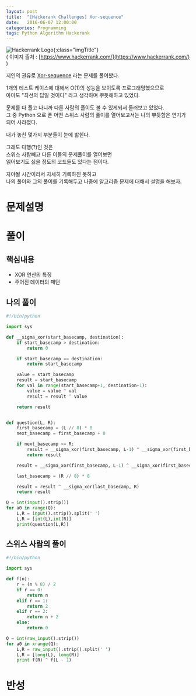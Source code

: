```yaml
---
layout: post
title:  "[Hackerank Challenges] Xor-sequence"
date:   2016-06-07 12:00:00
categories: Programming
tags: Python Algorithm Hackerank
---
```


![Hackerrank Logo](https://d3keuzeb2crhkn.cloudfront.net/hackerrank/assets/brand/wordmark_for_work_sm-9a35b2885d5592f8878bcefc673f1221.png){:class="imgTitle"}  
( 이미지 출처 : [https://www.hackerrank.com/](https://www.hackerrank.com/) )  

지인의 권유로 [Xor-sequence](https://www.hackerrank.com/challenges/xor-se) 라는 문제를 풀어봤다.  

1개의 테스트 케이스에 대해서 O(1)의 성능을 보이도록 프로그래밍했으므로  
아마도 "최선의 답일 것이다" 라고 생각하며 뿌듯해하고 있었다.  

문제를 다 풀고 나니까 다른 사람의 풀이도 볼 수 있게되서 둘러보고 있었다.  
그 중 Python 으로 푼 어떤 스위스 사람의 풀이를 열어보고서는 나의 뿌듯함은 연기가 되어 사라졌다.  

<!--more-->

내가 놓친 몇가지 부분들이 눈에 밟힌다.  

그래도 다행(?)인 것은  
스위스 사람빼고 다른 이들의 문제풀이를 열어보면  
읽어보기도 싫을 정도의 코드들도 있다는 점이다.  


자야될 시간이라서 자세히 기록하진 못하고  
나의 풀이와 그의 풀이를 기록해두고 나중에 알고리즘 문제에 대해서 설명을 해보자.  

# 문제설명

# 풀이 

## 핵심내용
  * XOR 연산의 특징
  * 주어진 데이터의 패턴

## 나의 풀이

~~~python
#!/bin/python

import sys

def __sigma_xor(start_basecamp, destination):
    if start_basecamp > destination:
        return 0

    if start_basecamp == destination:
        return start_basecamp

    value = start_basecamp
    result = start_basecamp
    for val in range(start_basecamp+1, destination+1):
        value = value ^ val
        result = result ^ value

    return result


def question(L, R):
    first_basecamp = (L // 8) * 8
    next_basecamp = first_basecamp + 8

    if next_basecamp >= R:
        result = __sigma_xor(first_basecamp, L-1) ^ __sigma_xor(first_basecamp, R)
        return result

    result = __sigma_xor(first_basecamp, L-1) ^ __sigma_xor(first_basecamp, next_basecamp-1)

    last_basecamp = (R // 8) * 8

    result = result ^ __sigma_xor(last_basecamp, R)
    return result

Q = int(input().strip())
for a0 in range(Q):
    L,R = input().strip().split(' ')
    L,R = [int(L),int(R)]
    print(question(L,R))
~~~


## 스위스 사람의 풀이 

~~~python
#!/bin/python

import sys

def f(n):
    r = (n % 8) / 2
    if r == 0:
        return n
    elif r == 1:
        return 2
    elif r == 2:
        return n + 2
    else:
        return 0

Q = int(raw_input().strip())
for a0 in xrange(Q):
    L,R = raw_input().strip().split(' ')
    L,R = [long(L), long(R)]
    print f(R) ^ f(L - 1)
~~~


# 반성 
